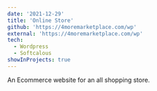 ```yaml
---
date: '2021-12-29'
title: 'Online Store'
github: 'https://4moremarketplace.com/wp'
external: 'https://4moremarketplace.com/wp'
tech:
  - Wordpress
  - Softcalous
showInProjects: true
---
```


An Ecommerce website for an all shopping store.
